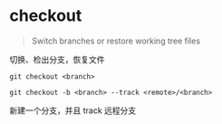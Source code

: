 # checkout

> Switch branches or restore working tree files

切换、检出分支，恢复文件

`git checkout <branch>`

`git checkout -b <branch> --track <remote>/<branch>`

新建一个分支，并且 track 远程分支